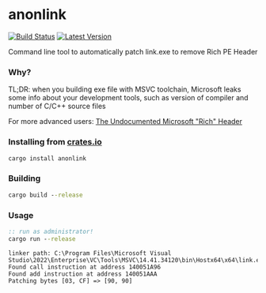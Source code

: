 # anonlink

[![Build Status](https://github.com/StackOverflowExcept1on/anonlink/actions/workflows/ci.yml/badge.svg)](https://github.com/StackOverflowExcept1on/anonlink/actions/workflows/ci.yml)
[![Latest Version](https://img.shields.io/crates/v/anonlink.svg)](https://crates.io/crates/anonlink)

Command line tool to automatically patch link.exe to remove Rich PE Header

### Why?

TL;DR: when you building exe file with MSVC toolchain, Microsoft leaks some info about your development tools, such as
version of compiler and number of C/C++ source files

For more advanced
users: [The Undocumented Microsoft "Rich" Header](https://bytepointer.com/articles/the_microsoft_rich_header.htm)


### Installing from [crates.io](https://crates.io/crates/anonlink)

```bat
cargo install anonlink
```

### Building

```bat
cargo build --release
```

### Usage

```bat
:: run as administrator!
cargo run --release
```

```
linker path: C:\Program Files\Microsoft Visual Studio\2022\Enterprise\VC\Tools\MSVC\14.41.34120\bin\Hostx64\x64\link.exe
Found call instruction at address 140051A96
Found add instruction at address 140051AAA
Patching bytes [03, CF] => [90, 90]
```
